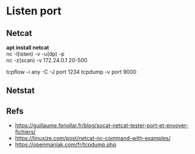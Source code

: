 # Listen port

## Netcat
**apt install netcat**  
nc -l(isten) -v -u(dp) -p <port>    
nc -z(scan) -v 172.24.0.1 20-500

tcpflow -i any -C -J port 1234
tcpdump -v port 9000
  
## Netstat

Refs
----
* https://guillaume.fenollar.fr/blog/socat-netcat-tester-port-et-envoyer-fichiers/
* https://linuxize.com/post/netcat-nc-command-with-examples/
* https://openmaniak.com/fr/tcpdump.php
